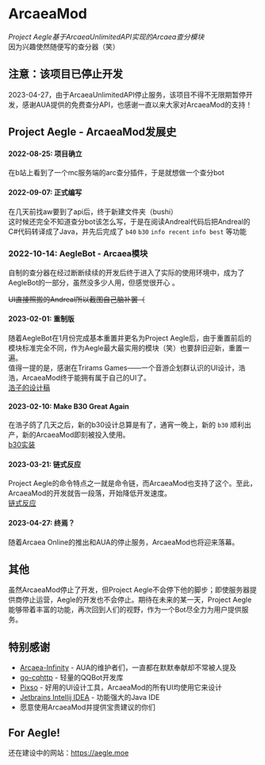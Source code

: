 # ArcaeaMod
_Project Aegle基于ArcaeaUnlimitedAPI实现的Arcaea查分模块_  
因为兴趣使然随便写的查分器（笑）
## 注意：该项目已停止开发
2023-04-27，由于ArcaeaUnlimitedAPI停止服务，该项目不得不无限期暂停开发，感谢AUA提供的免费查分API，也感谢一直以来大家对ArcaeaMod的支持！
## Project Aegle - ArcaeaMod发展史
#### 2022-08-25: 项目确立
在b站上看到了一个mc服务端的arc查分插件，于是就想做一个查分bot
#### 2022-09-07: 正式编写
在几天前找aw要到了api后，终于新建文件夹（bushi）  
这时候还完全不知道查分bot该怎么写，于是在阅读Andreal代码后把Andreal的C#代码转译成了Java，并先后完成了 `b40`  `b30`  `info recent`  `info best` 等功能
### 2022-10-14: AegleBot - Arcaea模块
自制的查分器在经过断断续续的开发后终于进入了实际的使用环境中，成为了AegleBot的一部分，虽然没多少人用，但感觉很开心  。
  
 ~~UI直接照搬的Andreal所以截图自己脑补罢（~~ 
#### 2023-02-01: 重制版
随着AegleBot在1月份完成基本重置并更名为Project Aegle后，由于重置前后的模块标准完全不同，作为Aegle最大最实用的模块（笑）也要辞旧迎新，重置一遍。  
值得一提的是，感谢在Trirams Games——一个音游企划群认识的UI设计，浩浩，ArcaeaMod终于能拥有属于自己的UI了。  
[浩子的设计稿](https://s1.ax1x.com/2023/04/28/p9QXpQI.md.png)
#### 2023-02-10: Make B30 Great Again
在浩子鸽了几天之后，新的b30设计总算是有了，通宵一晚上，新的 `b30` 顺利出产，新的ArcaeaMod即刻被投入使用。  
[b30实装](https://s1.ax1x.com/2023/04/28/p9QXFw8.md.jpg)
#### 2023-03-21: 链式反应
Project Aegle的命令特点之一就是命令链，而ArcaeaMod也支持了这个。至此，ArcaeaMod的开发就告一段落，开始降低开发速度。  
[链式反应](https://s1.ax1x.com/2023/04/28/p9QXkTS.md.jpg)
#### 2023-04-27: 终焉？
随着Arcaea Online的推出和AUA的停止服务，ArcaeaMod也将迎来落幕。
## 其他
虽然ArcaeaMod停止了开发，但Project Aegle不会停下他的脚步；即使服务器提供商停止运营，Aegle的开发也不会停止。期待在未来的某一天，Project Aegle能够带着丰富的功能，再次回到人们的视野，作为一个Bot尽全力为用户提供服务。
## 特别感谢
- [Arcaea-Infinity](https://github.com/Arcaea-Infinity) - AUA的维护者们，一直都在默默奉献却不常被人提及
- [go-cqhttp](https://github.com/Mrs4s/go-cqhttp) - 轻量的QQBot开发库
- [Pixso](https://pixso.cn) - 好用的UI设计工具，ArcaeaMod的所有UI均使用它来设计
- [Jetbrains Intellij IDEA](https://www.jetbrains.com/zh-cn/idea) - 功能强大的Java IDE
- 愿意使用ArcaeaMod并提供宝贵建议的你们

## For Aegle!
还在建设中的网站：https://aegle.moe
